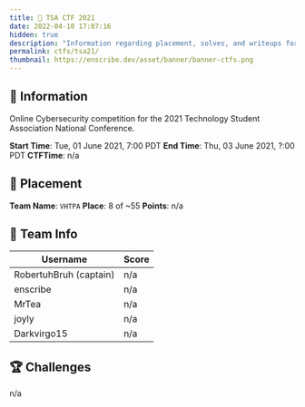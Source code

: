 ```yaml
---
title: 💾 TSA CTF 2021
date: 2022-04-10 17:07:16
hidden: true
description: "Information regarding placement, solves, and writeups for TSA CTF 2021."
permalink: ctfs/tsa21/
thumbnail: https://enscribe.dev/asset/banner/banner-ctfs.png
---
```

## 📜 Information

Online Cybersecurity competition for the 2021 Technology Student Association National Conference.

**Start Time**: Tue, 01 June 2021, 7:00 PDT
**End Time**:  Thu, 03 June 2021, ?:00 PDT
**CTFTime**: n/a

## 🥇 Placement

**Team Name**: `VHTPA`
**Place**: 8 of ~55
**Points**: n/a

## 👥 Team Info

| Username               | Score  |
|------------------------|--------|
| RobertuhBruh (captain) | n/a    |
| enscribe               | n/a    |
| MrTea                  | n/a    |
| joyly                  | n/a    |
| Darkvirgo15            | n/a    |

## 🏆 Challenges

n/a
